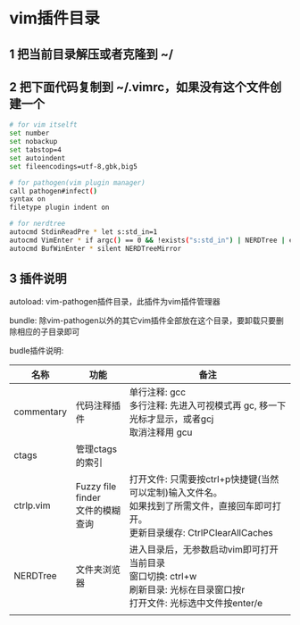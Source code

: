 # vim插件目录
## 1 把当前目录解压或者克隆到 ~/

## 2 把下面代码复制到 ~/.vimrc，如果没有这个文件创建一个

```bash
# for vim itselft
set number
set nobackup
set tabstop=4
set autoindent
set fileencodings=utf-8,gbk,big5

# for pathogen(vim plugin manager)
call pathogen#infect()
syntax on
filetype plugin indent on

# for nerdtree
autocmd StdinReadPre * let s:std_in=1
autocmd VimEnter * if argc() == 0 && !exists("s:std_in") | NERDTree | endif
autocmd BufWinEnter * silent NERDTreeMirror
```

## 3 插件说明

autoload: vim-pathogen插件目录，此插件为vim插件管理器

bundle: 除vim-pathogen以外的其它vim插件全部放在这个目录，要卸载只要删除相应的子目录即可

budle插件说明:

| 名称       | 功能                                 | 备注                                                         |
| ---------- | ------------------------------------ | ------------------------------------------------------------ |
| commentary | 代码注释插件                         | 单行注释: gcc<br />多行注释: 先进入可视模式再 gc, 移一下光标才显示，或者gcj<br />取消注释用 gcu |
| ctags      | 管理ctags的索引                      |                                                              |
| ctrlp.vim  | Fuzzy file finder<br/>文件的模糊查询 | 打开文件: 只需要按ctrl+p快捷键(当然可以定制)输入文件名。<br/>如果找到了所需文件，直接回车即可打开。<br />更新目录缓存: CtrlPClearAllCaches |
| NERDTree   | 文件夹浏览器                         | 进入目录后，无参数启动vim即可打开当前目录<br />窗口切换: ctrl+w<br />刷新目录: 光标在目录窗口按r<br />打开文件: 光标选中文件按enter/e |
|            |                                      |                                                              |

